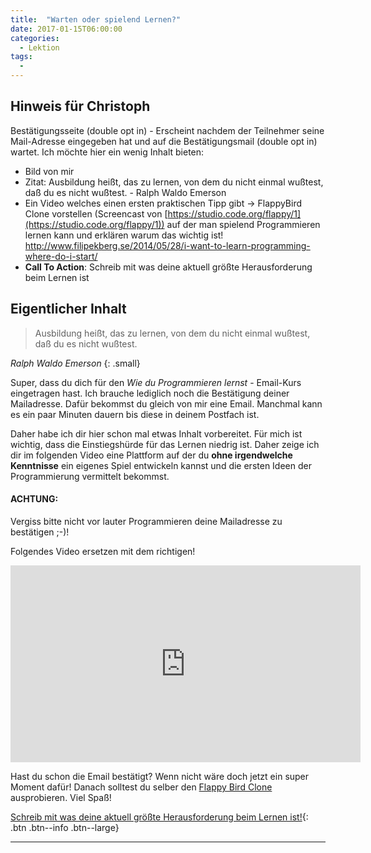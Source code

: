 ```yaml
---
title:  "Warten oder spielend Lernen?"
date: 2017-01-15T06:00:00
categories: 
  - Lektion
tags:
  - 
---
```


## Hinweis für Christoph

Bestätigungsseite (double opt in) - Erscheint nachdem der Teilnehmer seine Mail-Adresse eingegeben hat und auf die Bestätigungsmail (double opt in) wartet. Ich möchte hier ein wenig Inhalt bieten:

 * Bild von mir
 * Zitat: Ausbildung heißt, das zu lernen, von dem du nicht einmal wußtest, daß du es nicht wußtest. - Ralph Waldo Emerson
 * Ein Video welches einen ersten praktischen Tipp gibt -> FlappyBird Clone vorstellen (Screencast von [https://studio.code.org/flappy/1](https://studio.code.org/flappy/1)) auf der man spielend Programmieren lernen kann und erklären warum das wichtig ist! http://www.filipekberg.se/2014/05/28/i-want-to-learn-programming-where-do-i-start/
 * **Call To Action**: Schreib mit was deine aktuell größte Herausforderung beim Lernen ist

## Eigentlicher Inhalt

> Ausbildung heißt, das zu lernen, von dem du nicht einmal wußtest, daß du es nicht wußtest.

<cite>Ralph Waldo Emerson</cite>
{: .small}

Super, dass du dich für den *Wie du Programmieren lernst* - Email-Kurs eingetragen hast. Ich brauche lediglich noch die Bestätigung deiner Mailadresse. Dafür bekommst du gleich von mir eine Email. Manchmal kann es ein paar Minuten dauern bis diese in deinem Postfach ist.

Daher habe ich dir hier schon mal etwas Inhalt vorbereitet. Für mich ist wichtig, dass die Einstiegshürde für das Lernen niedrig ist. Daher zeige ich dir im folgenden Video eine Plattform auf der du **ohne irgendwelche Kenntnisse** ein eigenes Spiel entwickeln kannst und die ersten Ideen der Programmierung vermittelt bekommst.

<div class="notice--warning">
  <h4>ACHTUNG:</h4>
  <p>Vergiss bitte nicht vor lauter Programmieren deine Mailadresse zu bestätigen ;-)!</p>
</div>

Folgendes Video ersetzen mit dem richtigen!

<iframe width="560" height="315" src="https://www.youtube.com/embed/9nhAAB7Mmyo" frameborder="0" allowfullscreen></iframe>
<br>

Hast du schon die Email bestätigt? Wenn nicht wäre doch jetzt ein super Moment dafür! Danach solltest du selber den <a href="https://studio.code.org/flappy/1" target="_blank">Flappy Bird Clone</a> ausprobieren. Viel Spaß!

[<i class="fa fa-fw fa-envelope-o" aria-hidden="true"></i> Schreib mit was deine aktuell größte Herausforderung beim Lernen ist!](mailto:jan@lernmoment.de){: .btn .btn--info .btn--large}

---
